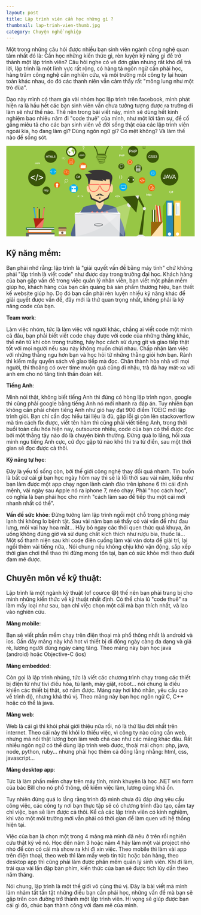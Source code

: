 ```yaml
---
layout: post
title: Lập trình viên cần học những gì ?
thumbnail: lap-trinh-vien-thumb.jpg
category: Chuyện nghề nghiệp
---
```


Một trong những câu hỏi được nhiều bạn sinh viên ngành công nghệ quan tâm nhất đó là: Cần học những kiến thức gì, rèn luyện kỹ năng gì để trở thành một lập trình viên? Câu hỏi nghe có vẻ đơn giản nhưng rất khó để trả lời, lập trình là một lĩnh vực rất rộng, có hàng tá ngôn ngữ cần phải học, hàng trăm công nghệ cần nghiên cứu, và môi trường mỗi công ty lại hoàn toàn khác nhau, do đó các thanh niên vẫn cảm thấy rất "mông lung như một trò đùa".

Dạo này mình có tham gia vài nhóm học lập trình trên facebook, mình phát hiện ra là hầu hết các bạn sinh viên vẫn chưa tưởng tượng được ra trường đi làm sẽ như thế nào. Thế nên trong bài viết này, mình sẽ dùng hết kinh nghiệm bao nhiêu năm đi "code thuê" của mình, như một lời tâm sự, để cố gắng miêu tả cho các bạn sinh viên về đời sống thật của các lập trình viên ngoài kia, họ đang làm gì? Dùng ngôn ngữ gì? Có mệt không? Và làm thế nào để sống sót.

![lập trình viên](images/lap-trinh-vien.png)

## Kỹ năng mềm:

Bạn phải nhớ rằng: lập trình là "giải quyết vấn đề bằng máy tính" chứ không phải "lập trình là viết code" như được dạy trong trường đại học. Khách hàng của bạn gặp vấn đề trong việc quản lý nhân viên, bạn viết một phần mềm giúp họ, khách hàng của bạn cần quảng bá sản phẩm thương hiệu, bạn thiết kế website giúp họ. Do đó bạn cần phải rèn luyện nhiều kỹ năng khác để giải quyết được vấn đề, đây mới là thứ quan trọng nhất, không phải là kỹ năng code của bạn.

**Team work**:

Làm việc nhóm, tức là làm việc với người khác, chẳng ai viết code một mình cả đâu, bạn phải biết viết code chạy được với code của những thằng khác, thế nên từ khi còn trong trường, hãy học cách sử dụng git và giao tiếp thật tốt với mọi người nếu sau này không muốn chửi nhau. Chấp nhận làm việc với những thằng ngu hơn bạn và học hỏi từ những thằng giỏi hơn bạn. Rảnh thì kiếm mấy quyển sách về giao tiếp mà đọc. Chân thành hòa nhã với mọi người, thi thoảng có over time muộn quá cũng đi nhậu, trà đá hay mát-xa với anh em cho nó tăng tinh thần đoàn kết.

**Tiếng Anh**:

Mình nói thật, không biết tiếng Anh thì đừng có hòng lập trình ngon, google thì cũng phải google bằng tiếng Anh nó mới nhanh ra đáp án. Tuy nhiên bạn không cần phải chém tiếng Anh như gió hay đạt 900 điểm TOEIC mới lập trình giỏi. Bạn chỉ cần đọc hiểu tài liệu là đủ, gặp lỗi gì còn lên stackoverflow mà tìm cách fix được, viết tên hàm thì cũng phải viết tiếng Anh, trong thời buổi toàn cầu hóa hiện nay, outsource nhiều, code của bạn có thể được đọc bởi một thằng tây nào đó là chuyện bình thường. Đừng quá lo lắng, hồi xưa mình ngu tiếng Anh cực, cứ đọc gặp từ nào khó thì tra từ điển, sau một thời gian sẽ đọc được cả thôi.

**Kỹ năng tự học**:

Đây là yếu tố sống còn, bởi thế giới công nghệ thay đổi quá nhanh. Tin buồn là bất cứ cái gì bạn học ngày hôm nay thì sẽ là lỗi thời sau vài năm, kiểu như bạn làm được một app chạy ngon lành cành đào trên iphone 6 thì cái định mệnh, vài ngày sau Apple nó ra iphone 7, méo chạy. Phải "học cách học", có nghĩa là bạn phải học cho mình "cách làm sao để tiếp thu một cái mới nhanh nhất có thể".

**Vấn đề sức khỏe**: Đừng tưởng làm lập trình ngồi một chỗ trong phòng máy lạnh thì không lo bệnh tật. Sau vài năm bạn sẽ thấy có vài vấn đề như đau lưng, mỏi vai hay hoa mắt... Hãy bỏ ngay các thói quen thức quá khuya, ăn uống không đúng giờ và sử dụng chất kích thích như rượu bia, thuốc lá... Một số thanh niên sau khi code điên cuồng làm vài ván dota để giải trí, lại ngồi thêm vài tiếng nữa,. Nói chung nếu không chịu khó vận động, sắp xếp thời gian chơi thể thao thì đừng mong tồn tại, bạn có sức khỏe mới theo đuổi đam mê được.

## Chuyên môn về kỹ thuật:

Lập trình là một ngành kỹ thuật (of cource :smile:) thế nên bạn phải trang bị cho mình những kiến thức về kỹ thuật nhất định. Có thể chia lũ "code thuê" ra làm mấy loại như sau, bạn chỉ việc chọn một cái mà bạn thích nhất, và lao vào nghiên cứu.

**Mảng mobile**: 

Bạn sẽ viết phần mềm chạy trên điện thoại mà phổ thông nhất là android và ios. Gần đây mảng này khá hot vì thiết bị di động ngày càng đa dạng và giá rẻ, lượng người dùng ngày càng tăng. Theo mảng này bạn học java (android) hoặc Objective-C (ios)

**Mảng embedded**: 

Còn gọi là lập trình nhúng, tức là viết các chương trình chạy trong các thiết bị điện tử như tivi điều hòa, tủ lạnh, máy giặt, robot... nói chung là điều khiển các thiết bị thật, sờ nắm được. Mảng này hơi khó nhằn, yêu cầu cao về trình độ, nhưng khá thú vị. Theo mảng này bạn học ngôn ngữ C, C++ hoặc có thể là java.

**Mảng web**: 

Web là cái gì thì khỏi phải giới thiệu nữa rồi, nó là thứ lâu đời nhất trên internet. Theo cái này thì khỏi lo thiếu việc, vì công ty nào cũng cần web, nhưng mà nói thật lương bọn làm web chả cao như các mảng khác đâu. Rất nhiều ngôn ngữ có thể dùng lập trình web được, thoải mái chọn: php, java, node, python, ruby... nhưng phải học thêm cả đống lằng nhằng: html, css, javascript...

**Mảng desktop app**:

Tức là làm phần mềm chạy trên máy tính, mình khuyên là học .NET win form của bác Bill cho nó phổ thông, dễ kiếm việc làm, lương cũng khá ổn.

Tuy nhiên đừng quá lo lắng rằng trình độ mình chưa đủ đáp ứng yêu cầu công việc, các công ty nơi bạn thực tập sẽ có chương trình đào tạo, cầm tay chỉ việc, bạn sẽ làm được cả thôi. Kể cả các lập trình viên có kinh nghiệm, khi vào một môi trường mới vẫn phải có thời gian để làm quen với hệ thống hiện tại.

Việc của bạn là chọn một trong 4 mảng mà mình đã nêu ở trên rồi nghiên cứu thật kỹ về nó. Học đến năm 3 hoặc năm 4 hãy làm một vài project nhỏ nhỏ để còn có cái mà show ra khi đi xin việc. Theo mobile thì làm vài app trên điện thoại, theo web thì làm mấy web tin tức hoặc bán hàng, theo desktop app thì cũng phải làm được phần mềm quản lý sinh viên. Khi đi làm, trải qua vài lần đập bàn phím, kiến thức của bạn sẽ được tích lũy dần theo năm tháng.

Nói chung, lập trình là một thế giới vô cùng thú vị. Đây là bài viết mà mình lảm nhảm tất tần tật những điều bạn cần phải học, những vấn đề mà bạn sẽ gặp trên con đường trở thành một lập trình viên. Hi vọng sẽ giúp được bạn cái gì đó, chúc bạn thành công với đam mê của mình.
